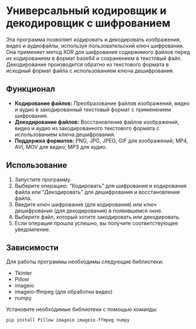 # Универсальный кодировщик и декодировщик с шифрованием

Эта программа позволяет кодировать и декодировать изображения, видео и аудиофайлы, используя пользовательский ключ шифрования. Она применяет метод XOR для шифрования содержимого файлов перед их кодированием в формат base64 и сохранением в текстовый файл. Декодирование производится обратно из текстового формата в исходный формат файла с использованием ключа дешифрования.

## Функционал

- **Кодирование файлов:** Преобразование файлов изображений, видео и аудио в закодированный текстовый формат с применением шифрования.
- **Декодирование файлов:** Восстановление файлов изображений, видео и аудио из закодированного текстового формата с использованием ключа дешифрования.
- **Поддержка форматов:** PNG, JPG, JPEG, GIF для изображений; MP4, AVI, MOV для видео; MP3 для аудио.

## Использование

1. Запустите программу.
2. Выберите операцию: "Кодировать" для шифрования и кодирования файла или "Декодировать" для дешифрования и восстановления файла.
3. Введите ключ шифрования (для кодирования) или ключ дешифрования (для декодирования) в появившемся окне.
4. Выберите файл, который хотите закодировать или декодировать.
5. Если операция прошла успешно, вы получите соответствующее уведомление.

## Зависимости

Для работы программы необходимы следующие библиотеки:
- Tkinter
- Pillow
- imageio
- imageio-ffmpeg (для обработки видео)
- numpy

Установите необходимые библиотеки с помощью команды:
```bash
pip install Pillow imageio imageio-ffmpeg numpy

